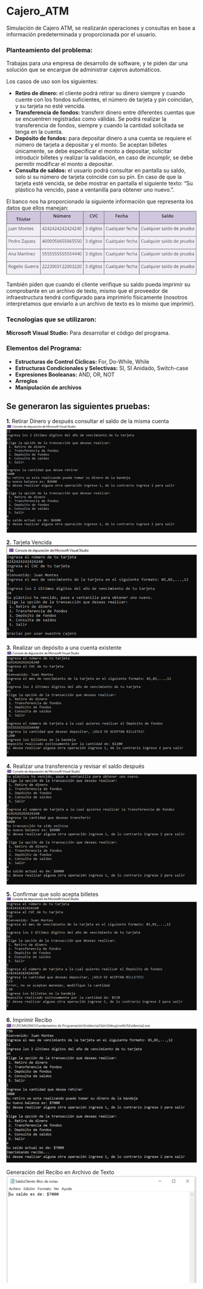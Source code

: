 # Cajero_ATM
Simulación de Cajero ATM, se realizarán operaciones y consultas en base a información predeterminada y proporcionada por el usuario.

### Planteamiento del problema: 
Trabajas para una empresa de desarrollo de software, y te piden dar una solución que se encargue de administrar cajeros automáticos. 

Los casos de uso son los siguientes: 

+ **Retiro de dinero:** el cliente podrá retirar su dinero siempre y cuando cuente con los fondos suficientes, el número de tarjeta y pin coincidan, y su tarjeta no esté vencida. 
+ **Transferencia de fondos:** transferir dinero entre diferentes cuentas que se encuentren registradas como válidas. Se podrá realizar la transferencia de fondos, siempre y cuando la cantidad solicitada se tenga en la cuenta. 
+ **Depósito de fondos:** para depositar dinero a una cuenta se requiere el número de tarjeta a depositar y el monto. Se aceptan billetes únicamente, se debe especificar el monto a depositar, solicitar introducir billetes y realizar la validación, en caso de incumplir, se debe permitir modificar el monto a depositar. 
+ **Consulta de saldos:** el usuario podrá consultar en pantalla su saldo, solo si su número de tarjeta coincide con su pin. En caso de que la tarjeta esté vencida, se debe mostrar en pantalla el siguiente texto: “Su plástico ha vencido, pase a ventanilla para obtener uno nuevo.”. 

El banco nos ha proporcionado la siguiente información que representa los datos que ellos manejan: 
![Demo](imagenes/banco.PNG)

También piden que cuando el cliente verifique su saldo pueda imprimir su comprobante en un archivo de texto, mismo que el proveedor de infraestructura tendrá configurado para imprimirlo físicamente (nosotros interpretamos que enviarlo a un archivo de texto es lo mismo que imprimir). 

### Tecnologías que se utilizaron:
**Microsoft Visual Studio:** Para desarrollar el código del programa.

### Elementos del Programa: 
+ **Estructuras de Control Cíclicas:** For, Do-While, While
+ **Estructuras Condicionales y Selectivas:** SI, SI Anidado, Switch-case
+ **Expresiones Booleanas:** AND, OR, NOT
+ **Arreglos**
+ **Manipulación de archivos**

## Se generaron las siguientes pruebas: 
**1.** Retirar Dinero y después consultar el saldo de la misma cuenta
![Demo](imagenes/Prueba1.PNG)

**2.** Tarjeta Vencida 
![Demo](imagenes/Prueba2.PNG)

**3.** Realizar un depósito a una cuenta existente 
![Demo](imagenes/Prueba3.PNG)

**4.** Realizar una transferencia y revisar el saldo después
![Demo](imagenes/Prueba4.PNG)

**5.** Confirmar que solo acepta billetes
![Demo](imagenes/Prueba5.PNG)

**6.** Imprimir Recibo
![Demo](imagenes/Prueba6.PNG)

Generación del Recibo en Archivo de Texto
![Demo](imagenes/Prueba7.PNG)
